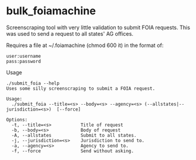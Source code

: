 # bulk_foiamachine

Screenscraping tool with very little validation to submit FOIA requests. This was used to send a request to all states' AG offices.

Requires a file at ~/.foiamachine (chmod 600 it) in the format of:

```
user:username
pass:password
```

Usage
```
./submit_foia --help
Uses some silly screenscraping to submit a FOIA request.

Usage: 
  ./submit_foia --title=<s> --body=<s> --agency=<s> (--allstates|--jurisdiction=<s>)  [--force]

Options:
  -t, --title=<s>           Title of request
  -b, --body=<s>            Body of request
  -A, --allstates           Submit to all states.
  -j, --jurisdiction=<s>    Jurisdiction to send to.
  -a, --agency=<s>          Agency to send to.
  -f, --force               Send without asking.
  ```
